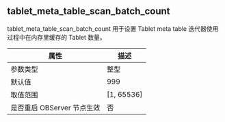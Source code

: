 ## tablet_meta_table_scan_batch_count 


tablet_meta_table_scan_batch_count 用于设置 Tablet meta table 迭代器使用过程中在内存里缓存的 Tablet 数量。


|      **属性**      |    **描述**    |
|------------------|--------------|
| 参数类型             | 整型           |
| 默认值              | 999          |
| 取值范围             | \[1, 65536\] |
| 是否重启 OBServer 节点生效 | 否            |



